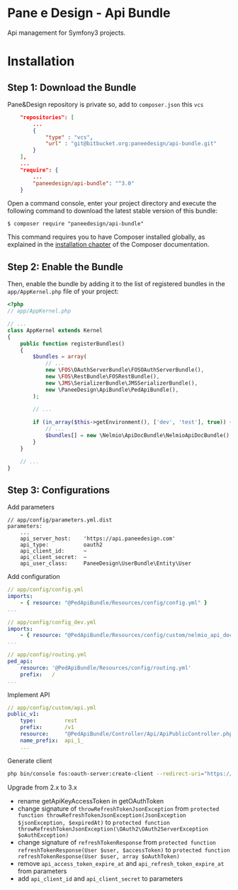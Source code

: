 Pane e Design - Api Bundle
==============================

Api management for Symfony3 projects.

Installation
============

Step 1: Download the Bundle
---------------------------

Pane&Design repository is private so, add to `composer.json` this `vcs`

```json
    "repositories": [
        ...
        {
            "type" : "vcs",
            "url" : "git@bitbucket.org:paneedesign/api-bundle.git"
        }
    ],
    ...
    "require": {
        ...
        "paneedesign/api-bundle": "^3.0"   
    }
```

Open a command console, enter your project directory and execute the
following command to download the latest stable version of this bundle:

```console
$ composer require "paneedesign/api-bundle"
```

This command requires you to have Composer installed globally, as explained
in the [installation chapter](https://getcomposer.org/doc/00-intro.md)
of the Composer documentation.

Step 2: Enable the Bundle
-------------------------

Then, enable the bundle by adding it to the list of registered bundles
in the `app/AppKernel.php` file of your project:

```php
<?php
// app/AppKernel.php

// ...
class AppKernel extends Kernel
{
    public function registerBundles()
    {
        $bundles = array(
            // ...
            new \FOS\OAuthServerBundle\FOSOAuthServerBundle(),
            new \FOS\RestBundle\FOSRestBundle(),
            new \JMS\SerializerBundle\JMSSerializerBundle(),
            new \PaneeDesign\ApiBundle\PedApiBundle(),
        );

        // ...
        
        if (in_array($this->getEnvironment(), ['dev', 'test'], true)) {
            // ...
            $bundles[] = new \Nelmio\ApiDocBundle\NelmioApiDocBundle();
        }
    }

    // ...
}
```

Step 3: Configurations
----------------------

Add parameters

```
// app/config/parameters.yml.dist
parameters:
    ...
    api_server_host:    'https://api.paneedesign.com'
    api_type:           oauth2
    api_client_id:      ~
    api_client_secret:  ~
    api_user_class:     PaneeDesign\UserBundle\Entity\User
```

Add configuration

```yml
// app/config/config.yml
imports:
    - { resource: "@PedApiBundle/Resources/config/config.yml" }
...
```

```yml
// app/config/config_dev.yml
imports:
    - { resource: "@PedApiBundle/Resources/config/custom/nelmio_api_doc.yml" }
...
```

```yml
// app/config/routing.yml
ped_api:
    resource: '@PedApiBundle/Resources/config/routing.yml'
    prefix:   /
...
```

Implement API

```yml
// app/config/custom/api.yml
public_v1:
    type:         rest
    prefix:       /v1
    resource:     "@PedApiBundle/Controller/Api/ApiPublicController.php"
    name_prefix:  api_1_
    ...
```

Generate client

```bash
php bin/console fos:oauth-server:create-client --redirect-uri="https://api.paneedesign.com/authorize" --grant-type="https://api.paneedesign.com/oauth/v2/api_key" --grant-type="password" --grant-type="refresh_token"
```


Upgrade from 2.x to 3.x

* rename getApiKeyAccessToken in getOAuthToken
* change signature of `throwRefreshTokenJsonException` from `protected function throwRefreshTokenJsonException(JsonException $jsonException, $expiredAt)` to `protected function throwRefreshTokenJsonException(\OAuth2\OAuth2ServerException $oAuthException)`
* change signature of `refreshTokenResponse` from `protected function refreshTokenResponse(User $user, $accessToken)` to `protected function refreshTokenResponse(User $user, array $oAuthToken)` 
* remove `api_access_token_expire_at` and `api_refresh_token_expire_at` from parameters
* add `api_client_id` and `api_client_secret` to parameters